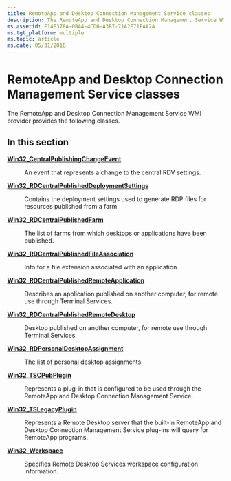 ```yaml
---
title: RemoteApp and Desktop Connection Management Service classes
description: The RemoteApp and Desktop Connection Management Service WMI provider provides the following classes.
ms.assetid: F14E378A-0BA4-4CD6-A3B7-71A2E71FAA2A
ms.tgt_platform: multiple
ms.topic: article
ms.date: 05/31/2018
---
```


# RemoteApp and Desktop Connection Management Service classes

The RemoteApp and Desktop Connection Management Service WMI provider provides the following classes.

## In this section

<dl> <dt>

[**Win32\_CentralPublishingChangeEvent**](win32-centralpublishingchangeevent.md)
</dt> <dd>

An event that represents a change to the central RDV settings.

</dd> <dt>

[**Win32\_RDCentralPublishedDeploymentSettings**](win32-rdcentralpublisheddeploymentsettings.md)
</dt> <dd>

Contains the deployment settings used to generate RDP files for resources published from a farm.

</dd> <dt>

[**Win32\_RDCentralPublishedFarm**](win32-rdcentralpublishedfarm.md)
</dt> <dd>

The list of farms from which desktops or applications have been published.

</dd> <dt>

[**Win32\_RDCentralPublishedFileAssociation**](win32-rdcentralpublishedfileassociation.md)
</dt> <dd>

Info for a file extension associated with an application

</dd> <dt>

[**Win32\_RDCentralPublishedRemoteApplication**](win32-rdcentralpublishedremoteapplication.md)
</dt> <dd>

Describes an application published on another computer, for remote use through Terminal Services.

</dd> <dt>

[**Win32\_RDCentralPublishedRemoteDesktop**](win32-rdcentralpublishedremotedesktop.md)
</dt> <dd>

Desktop published on another computer, for remote use through Terminal Services

</dd> <dt>

[**Win32\_RDPersonalDesktopAssignment**](win32-rdpersonaldesktopassignment.md)
</dt> <dd>

The list of personal desktop assignments.

</dd> <dt>

[**Win32\_TSCPubPlugin**](win32-tscpubplugin.md)
</dt> <dd>

Represents a plug-in that is configured to be used through the RemoteApp and Desktop Connection Management Service.

</dd> <dt>

[**Win32\_TSLegacyPlugin**](win32-tslegacyplugin.md)
</dt> <dd>

Represents a Remote Desktop server that the built-in RemoteApp and Desktop Connection Management Service plug-ins will query for RemoteApp programs.

</dd> <dt>

[**Win32\_Workspace**](win32-workspace.md)
</dt> <dd>

Specifies Remote Desktop Services workspace configuration information.

</dd> </dl>

 

 




